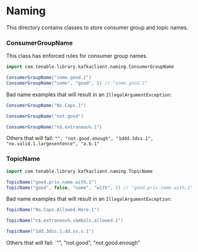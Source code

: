 # Naming
This directory contains classes to store consumer group and topic names.

### ConsumerGroupName
This class has enforced rules for consumer group names.

```scala mdoc
import com.tenable.library.kafkaclient.naming.ConsumerGroupName

ConsumerGroupName("some.good.1")
ConsumerGroupName("some", "good", 1) // "some.good.1"
```

Bad name examples that will result in an `IllegalArgumentException`:
```scala mdoc:crash
ConsumerGroupName("No.Caps.1")
```
```scala mdoc:crash
ConsumerGroupName("not.good")
```
```scala mdoc:crash
ConsumerGroupName("n$.extraneou%.1")
```

Others that will fail:
`"", "not.good.enough", "1ddd.3dss.1", "no.valid.1.largesentence", "a.b.1"`

### TopicName

```scala mdoc
import com.tenable.library.kafkaclient.naming.TopicName

TopicName("good.priv.name.with.1")
TopicName("good", false, "name", "with", 1) // "good.priv.name.with.1"
```

Bad name examples that will result in an `IllegalArgumentException`:
```scala mdoc:crash
TopicName("No.Caps.Allowed.Here.1")
```
```scala mdoc:crash
TopicName("n$.extraneou%.s&mbols.allowed.1")
```
```scala mdoc:crash
TopicName("1dd.3dss.1.dd.ss.s.1")
```

Others that will fail:
`"", "not.good", "not.good.enough" 

